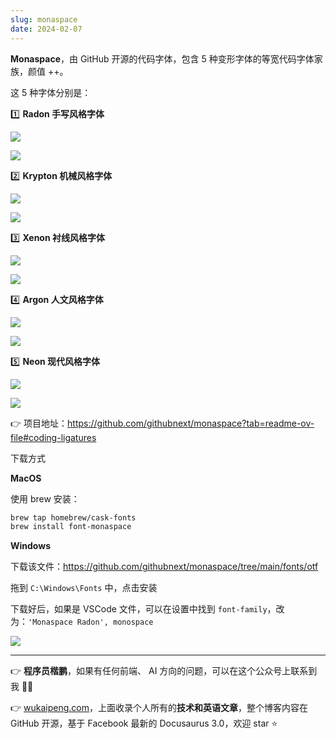 ```yaml
---
slug: monaspace
date: 2024-02-07
---
```


**Monaspace**，由 GitHub 开源的代码字体，包含 5 种变形字体的等宽代码字体家族，颜值 ++。

这 5 种字体分别是：

1️⃣ **Radon 手写风格字体**

![](http://img.wukaipeng.com/2024/02/15-112838-Kt1yjm-0b1515bdd59e4a13b4ffeb2c88bd01c2.png)

![](http://img.wukaipeng.com/2024/02/15-112939-l6cBdx-e83c131bbb80477384e8de796f51d3de-20240215112939793.png)





2️⃣ **Krypton 机械风格字体**

![](http://img.wukaipeng.com/2024/02/15-112905-v0qvxz-ff6016bf0bd54118aa333a3d398244a0.png)

![](http://img.wukaipeng.com/2024/02/15-112850-Y0X5g2-54792f1e3edf42b98aa1e2771547be6e.png)



3️⃣ **Xenon 衬线风格字体**

![](http://img.wukaipeng.com/2024/02/15-112855-0gnovN-fd0dde46d6b540d8b9942d17199810d5.png)

![](http://img.wukaipeng.com/2024/02/15-112954-QEsed4-617ffb68ff114d7da9c3b96f6e35481d.png)





4️⃣ **Argon 人文风格字体**

![](http://img.wukaipeng.com/2024/02/15-113000-1YCib3-a87a10f92674473a93a220287c2b46f8.png)

![](http://img.wukaipeng.com/2024/02/15-113006-0T9UAQ-b3b81cd9c0804e2a8f8ea22f0039f278.png)



5️⃣ **Neon 现代风格字体**

![](http://img.wukaipeng.com/2024/02/15-113013-t2fUUG-468099c48e554bfdb3b5b2922de3e4b5.png)

![](http://img.wukaipeng.com/2024/02/15-113017-4BjVLg-b73ab6b059cd4332a31a900abc284087.png)





👉 项目地址：https://github.com/githubnext/monaspace?tab=readme-ov-file#coding-ligatures

下载方式

**MacOS** 

使用 brew 安装：

```bash
brew tap homebrew/cask-fonts
brew install font-monaspace
```

**Windows**

下载该文件：https://github.com/githubnext/monaspace/tree/main/fonts/otf

拖到 `C:\Windows\Fonts` 中，点击安装


下载好后，如果是 VSCode 文件，可以在设置中找到 `font-family`，改为：`'Monaspace Radon', monospace`

![](http://img.wukaipeng.com/2024/02/15-113023-6WKrCV-07c1c29dcdcf4da1a0c0ba9e1fb643f2.png)

---

👉 **程序员楷鹏**，如果有任何前端、 AI 方向的问题，可以在这个公众号上联系到我 🧑‍💻

👉 [wukaipeng.com](https://wukaipeng.com/)，上面收录个人所有的**技术和英语文章**，整个博客内容在 GitHub 开源，基于 Facebook 最新的 Docusaurus 3.0，欢迎 star ⭐️